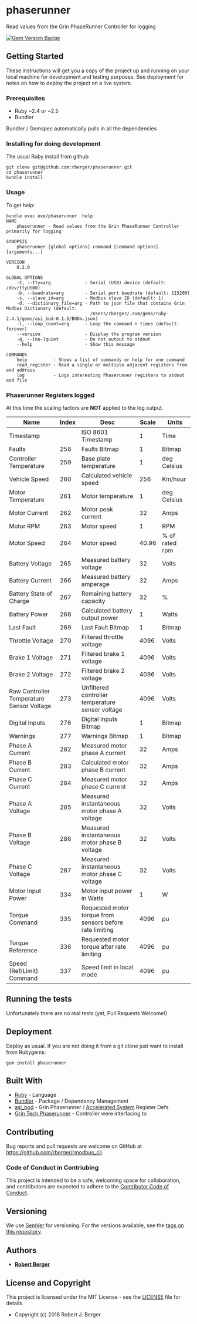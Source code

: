 # phaserunner 

Read values from the Grin PhaseRunner Controller for logging

[![Gem Version Badge](https://badge.fury.io/rb/phaserunner.svg)](https://badge.fury.io/rb/phaserunner)

## Getting Started

These instructions will get you a copy of the project up and running on your local machine for development and testing purposes. See deployment for notes on how to deploy the project on a live system.

### Prerequisites

* Ruby ~2.4 or ~2.5
* Bundler

Bundler / Gemspec automatically pulls in all the dependencies

### Installing for doing development

The usual Ruby install from github

```
git clone git@github.com:rberger/phaserunner.git
cd phaserunner
bundle install
```

### Usage

To get help:

```
bundle exec exe/phaserunner  help
NAME
    phaserunner - Read values from the Grin PhaseRunner Controller primarily for logging

SYNOPSIS
    phaserunner [global options] command [command options] [arguments...]

VERSION
    0.2.0

GLOBAL OPTIONS
    -t, --tty=arg             - Serial (USB) device (default: /dev/ttyUSB0)
    -b, --baudrate=arg        - Serial port baudrate (default: 115200)
    -s, --slave_id=arg        - Modbus slave ID (default: 1)
    -d, --dictionary_file=arg - Path to json file that contains Grin Modbus Dictionary (default:
                                /Users/rberger/.rvm/gems/ruby-2.4.1/gems/asi_bod-0.1.5/BODm.json)
    -l, --loop_count=arg      - Loop the command n times (default: forever)
    --version                 - Display the program version
    -q, --[no-]quiet          - Do not output to stdout
    --help                    - Show this message

COMMANDS
    help          - Shows a list of commands or help for one command
    read_register - Read a single or multiple adjacent registers from and address
    log           - Logs interesting Phaserunner registers to stdout and file
```

### Phaserunner Registers logged

At this time the scaling factors are __NOT__ applied to the log output. 

|Name|Index|Desc|Scale|Units|
|---|---|---|---|---|
|Timestamp | | ISO 8601 Timestamp| 1  | Time |
|Faults| 258 | Faults Bitmap|1|Bitmap
|Controller Temperature|259|Base plate temperature|1|deg Celsius|
|Vehicle Speed|260|Calculated vehicle speed|256|Km/hour|
|Motor Temperature|261|Motor temperature |1|deg Celsius|
|Motor Current|262|Motor peak current |32|Amps|
|Motor RPM|263|Motor speed |1|RPM|
|Motor Speed|264|Motor speed|40.96|% of rated rpm|
|Battery Voltage|265|Measured battery voltage|32|Volts|
|Battery Current|266|Measured battery amperage|32|Amps|
|Battery State of Charge|267|Remaining battery capacity|32|%|
|Battery Power|268|Calculated battery output power|1|Watts|
|Last Fault|269|Last Fault Bitmap|1|Bitmap|
|Throttle Voltage|270|Filtered throttle voltage|4096|Volts|
|Brake 1 Voltage|271|Filtered brake 1 voltage|4096|Volts|
|Brake 2 Voltage|272|Filtered brake 2 voltage|4096|Volts|
|Raw Controller Temperature Sensor Voltage|273|Unfiltered controller temperature sensor voltage|4096|Volts|
|Digital Inputs|276|Digital Inputs Bitmap|1|Bitmap|
|Warnings|277|Warnings Bitmap|1|Bitmap|
|Phase A Current|282|Measured motor phase A current|32|Amps|
|Phase B Current|283|Calculated motor phase B current|32|Amps|
|Phase C Current|284|Measured motor phase C current|32|Amps|
|Phase A Voltage|285|Measured instantaneous motor phase A voltage|32|Volts|
|Phase B Voltage|286|Measured instantaneous motor phase B voltage|32|Volts|
|Phase C Voltage|287|Measured instantaneous motor phase C voltage|32|Volts|
|Motor Input Power|334|Motor input power in Watts|1|W|
|Torque Command|335|Requested motor torque from sensors before rate limiting|4096|pu|
|Torque Reference|336|Requested motor torque after rate limiting|4096|pu|
|Speed (Ref/Limit) Command|337|Speed limit in local mode|4096|pu|

## Running the tests

Unfortunately there are no real tests (yet, Pull Requests Welcome!)

## Deployment

Deploy as usual. If you are not doing it from a git clone just want to install from Rubygems:

```
gem install phaserunner
```

## Built With

* [Ruby](https://www.ruby-lang.org/) - Language
* [Bundler](http://bundler.io) - Package / Dependency Management
* [asi_bod](https://rubygems.org/gems/asi_bod) - Grin Phaserunner / [Accelerated System](http://accelerated-systems.com) Register Defs
* [Grin Tech Phaserunner](http://www.ebikes.ca/product-info/phaserunner.html) - Controller were interfacing to

## Contributing

Bug reports and pull requests are welcome on GitHub at https://github.com/rberger/rmodbus_cli.


### Code of Conduct in Contriubing

This project is intended to be a safe, welcoming space for collaboration, and contributors are expected to adhere to the  [Contributor Code of Conduct](CODE_OF_CONDUCT.md).

## Versioning

We use [SemVer](http://semver.org/) for versioning. For the versions available, see the [tags on this repository](https://github.com/rberger/phaserunner/tags). 

## Authors

* **[Robert Berger](https://github.com/rberger)**

## License and Copyright

This project is licensed under the MIT License - see the [LICENSE](LICENSE.txt) file for details

* Copyright (c) 2018 Robert J. Berger
